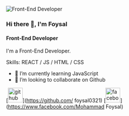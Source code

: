 ![Front-End Developer](https://scontent.fcgp4-1.fna.fbcdn.net/v/t39.30808-6/272140648_1344204932761328_2469809616800307480_n.jpg?stp=dst-jpg_p960x960&_nc_cat=103&ccb=1-7&_nc_sid=e3f864&_nc_eui2=AeEgMqi7UtrfZF3VAHWZ-m50jLKzyxogrP-MsrPLGiCs_3KmJKneeJNrSUmbPFl8knO9weGmrgAs7RIWLkLZhWHJ&_nc_ohc=5GlLYW-GNTgAX8BU2rL&tn=KD5QK9csBpqv6C6P&_nc_zt=23&_nc_ht=scontent.fcgp4-1.fna&oh=00_AT-3ODXhHY9GP6oWVjM3I2lnATxtEtKv19tQodmZ5OYC4A&oe=6297C2C0)

### Hi there 👋, I'm Foysal
#### Front-End Developer

I'm a Front-End Developer.

Skills:  REACT / JS / HTML / CSS

- 🌱 I’m currently learning JavaScript 
- 👯 I’m looking to collaborate on Github 


[<img src='https://cdn.jsdelivr.net/npm/simple-icons@3.0.1/icons/github.svg' alt='github' height='40'>](https://github.com/ foysal0321)  [<img src='https://cdn.jsdelivr.net/npm/simple-icons@3.0.1/icons/facebook.svg' alt='facebook' height='40'>](https://www.facebook.com/Mohammad Foysal)  


